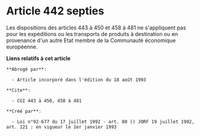 # Article 442 septies

Les dispositions des articles 443 à 450 et 458 à 481 ne s'appliquent pas pour les expéditions ou les transports de produits à
destination ou en provenance d'un autre Etat membre de la Communauté économique européenne.

**Liens relatifs à cet article**

	**Abrogé par**:

	  - Article incorporé dans l'édition du 18 août 1993

	**Cite**:

	  - CGI 443 à 450, 458 à 481

	**Créé par**:

	  - Loi n°92-677 du 17 juillet 1992 - art. 80 () JORF 19 juillet 1992, art. 121 : en vigueur le 1er janvier 1993
